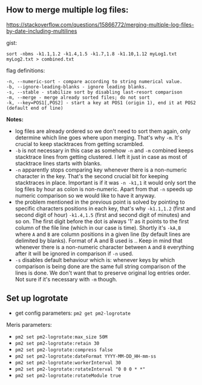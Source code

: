 ## How to merge multiple log files:
https://stackoverflow.com/questions/15866772/merging-multiple-log-files-by-date-including-multilines

gist:

`sort -nbms -k1.1,1.2 -k1.4,1.5 -k1.7,1.8 -k1.10,1.12 myLog1.txt myLog2.txt > combined.txt`

flag definitions:

```
-n, --numeric-sort - compare according to string numerical value.
-b, --ignore-leading-blanks - ignore leading blanks.
-s, --stable - stabilize sort by disabling last-resort comparison
-m, --merge - merge already sorted files; do not sort
-k, --key=POS1[,POS2] - start a key at POS1 (origin 1), end it at POS2 (default end of line)
```

**Notes:**
- log files are already ordered so we don't need to sort them again, only determine which line goes where upon merging. That's why `-m`. It's crucial to keep stacktraces from getting scrambled.
- `-b` is not necessary in this case as somehow `-n` and `-m` combined keeps stacktrace lines from getting clustered. I left it just in case as most of stacktrace lines starts with blanks.
- `-n` apparently stops comparing key whenever there is a non-numeric character in the key. That's the second crucial bit for keeping stacktraces in place. Important is if it was `-n -k1,1` it would only sort the log files by hour as colon is non-numeric. Apart from that `-n` speeds up numeric comparison so we would like to have it anyway.
- the problem mentioned in the previous point is solved by pointing to specific characters positions in each key, that's why `-k1.1,1.2` (first and second digit of hour) `-k1.4,1.5` (first and second digit  of minutes) and so on. The first digit before the dot is always '1' as it points to the first column of the file line (which in our case is time). Shortly it's `-kA,B` where `A` and `B` are column positions in a given line (by default lines are delimited by blanks). Format of A and B used is <column-position>.<character-position-in-a-column>. Keep in mind that whenever there is a non-numeric character between `A` and `B` everything after it will be ignored in comparison if `-n` used.
- `-s` disables default behaviour which is: whenever keys by which comparison is being done are the same full string comparison of the lines is done. We don't want that to preserve original log entries order. Not sure if it's necessary with `-m` though.

## Set up logrotate

- get config parameters: `pm2 get pm2-logrotate`

Meris parameters: 
- `pm2 set pm2-logrotate:max_size 50M`
- `pm2 set pm2-logrotate:retain 30`
- `pm2 set pm2-logrotate:compress false`
- `pm2 set pm2-logrotate:dateFormat YYYY-MM-DD_HH-mm-ss`
- `pm2 set pm2-logrotate:workerInterval 30`
- `pm2 set pm2-logrotate:rotateInterval "0 0 0 * *"`
- `pm2 set pm2-logrotate:rotateModule true`
